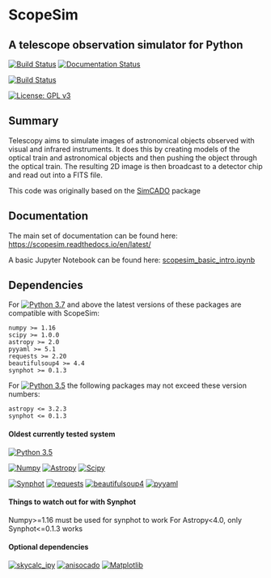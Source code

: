 # ScopeSim 
## A telescope observation simulator for Python

[![Build Status](https://github.com/AstarVienna/ScopeSim/actions/workflows/tests.yml/badge.svg)](https://github.com/AstarVienna/ScopeSim/actions/workflows/tests.yml/badge.svg)
[![Documentation Status](https://readthedocs.org/projects/scopesim/badge/?version=latest)](https://scopesim.readthedocs.io/en/latest/?badge=latest)

[![Build Status](http://github-actions.40ants.com/AstarVienna/ScopeSim/matrix.svg)](https://github.com/AstarVienna/ScopeSim)

[![License: GPL v3](https://img.shields.io/badge/License-GPLv3-blue.svg)](https://www.gnu.org/licenses/gpl-3.0)


## Summary

Telescopy aims to simulate images of astronomical objects observed with visual 
and infrared instruments. It does this by creating models of the optical train 
and astronomical objects and then pushing the object through the optical train. 
The resulting 2D image is then broadcast to a detector chip and read out into a 
FITS file. 

This code was originally based on the [SimCADO](www.univie.ac.at/simcado) package

## Documentation
The main set of documentation can be found here: 
https://scopesim.readthedocs.io/en/latest/

A basic Jupyter Notebook can be found here: 
[scopesim_basic_intro.ipynb](docs/source/_static/scopesim_basic_intro.ipynb)


## Dependencies

For [![Python 3.7](https://img.shields.io/badge/Python-3.7-brightgreen.svg)]() and above the latest versions of these packages are compatible with ScopeSim:

    numpy >= 1.16
    scipy >= 1.0.0
    astropy >= 2.0
    pyyaml >= 5.1
    requests >= 2.20
    beautifulsoup4 >= 4.4
    synphot >= 0.1.3

For [![Python 3.5](https://img.shields.io/badge/Python-3.5-yellow.svg)]() the following packages may not exceed these version numbers:

    astropy <= 3.2.3
    synphot <= 0.1.3

#### Oldest currently tested system 

[![Python 3.5](https://img.shields.io/badge/Python-3.5-yellow.svg)]()

[![Numpy](https://img.shields.io/badge/Numpy-1.16-brightgreen.svg)]()
[![Astropy](https://img.shields.io/badge/Astropy-2.0-brightgreen.svg)]()
[![Scipy](https://img.shields.io/badge/Scipy-1.0.0-brightgreen.svg)]()

[![Synphot](https://img.shields.io/badge/Synphot-0.1.3-brightgreen.svg)]()
[![requests](https://img.shields.io/badge/requests-2.20.0-brightgreen.svg)]()
[![beautifulsoup4](https://img.shields.io/badge/beautifulsoup4-4.4-brightgreen.svg)]()
[![pyyaml](https://img.shields.io/badge/pyyaml-5.1-brightgreen.svg)]()

#### Things to watch out for with Synphot
Numpy>=1.16 must be used for synphot to work
For Astropy<4.0, only Synphot<=0.1.3 works

#### Optional dependencies
[![skycalc_ipy](https://img.shields.io/badge/skycalc_ipy->=0.1-brightgreen.svg)]()
[![anisocado](https://img.shields.io/badge/anisocado->=0.1-brightgreen.svg)]()
[![Matplotlib](https://img.shields.io/badge/Matplotlib->=1.5-brightgreen.svg)]()

